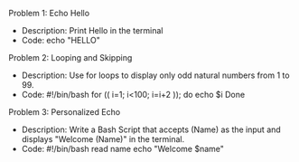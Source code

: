 Problem 1: Echo Hello
- Description: Print Hello in the terminal
- Code: 
echo "HELLO"

Problem 2: Looping and Skipping
- Description: Use for loops to display only odd natural numbers from 1 to 99.
- Code: 
#!/bin/bash
for (( i=1; i<100; i=i+2 )); do
echo $i
Done

Problem 3: Personalized Echo
- Description: Write a Bash Script that accepts (Name) as the input and displays "Welcome (Name)" in the terminal.
- Code:
#!/bin/bash
read name
echo "Welcome $name" 
